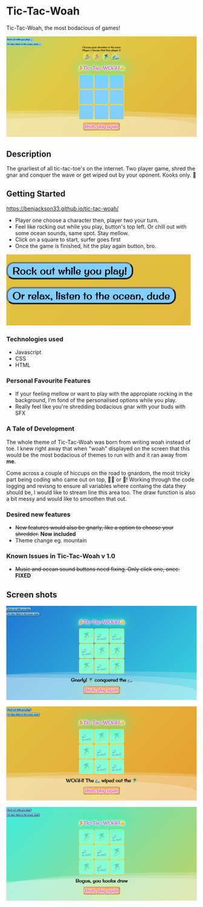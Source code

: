 

# Tic-Tac-Woah

Tic-Tac-Woah, the most bodacious of games!


![Alt text](./images/updatedOpeningScreen.png?raw=true)

## Description

The gnarliest of all tic-tac-toe's on the internet. Two player game, shred the gnar and conquer the wave or get wiped out by your oponent. Kooks only. 🤙

## Getting Started

https://benjackson33.github.io/tic-tac-woah/

- Player one choose a character then, player two your turn.
- Feel like rocking out while you play, button's top left.
Or chill out with some ocean sounds, same spot. Stay mellow.
- Click on a square to start, surfer goes first
- Once the game is finished, hit the play again button, bro.

![Alt text](./images/buttons.png?raw=true)

### Technologies used

- Javascript
- CSS
- HTML

### Personal Favourite Features

- If your feeling mellow or want to play with the appropiate rocking in the background, I'm fond of the personalised options while you play.
- Really feel like you're shredding bodacious gnar with your buds with SFX

### A Tale of Development 

The whole theme of Tic-Tac-Woah was born from writing woah instead of toe. I knew right away that when "woah" displayed on the screen that this would be the most bodacious of themes to run with and it ran away from **me**.

Come across a couple of hiccups on the road to gnardom, the most tricky part being coding who came out on top, 🏄‍♂️ or 🌊! Working through the code logging and revisng to ensure all variables where containg the data they should be, I would like to stream line this area too. The draw function is also a bit messy and would like to smoothen that out.

### Desired new features
- ~~New features would also be gnarly, like a option to choose your shredder.~~ **Now included**
- Theme change eg. mountain

### Known Issues in Tic-Tac-Woah v  1.0

- ~~Music and ocean sound buttons need fixing. Only click one, once.~~ **FIXED**


## Screen shots
![Alt text](./images/tic-tac-woah1.png?raw=true)

![Alt text](./images/tic-tac-woah2.png?raw=true)

![Alt text](./images/tic-tac-woah3.png?raw=true)




